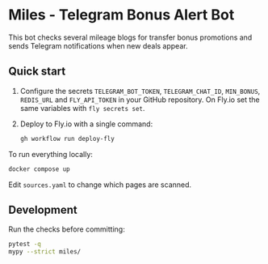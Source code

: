 # Miles - Telegram Bonus Alert Bot

This bot checks several mileage blogs for transfer bonus promotions and sends
Telegram notifications when new deals appear.

## Quick start

1. Configure the secrets `TELEGRAM_BOT_TOKEN`, `TELEGRAM_CHAT_ID`, `MIN_BONUS`,
   `REDIS_URL` and `FLY_API_TOKEN` in your GitHub repository.  On Fly.io set the
   same variables with `fly secrets set`.
2. Deploy to Fly.io with a single command:

   ```bash
   gh workflow run deploy-fly
   ```

To run everything locally:

```bash
docker compose up
```

Edit `sources.yaml` to change which pages are scanned.

## Development

Run the checks before committing:

```bash
pytest -q
mypy --strict miles/
```
